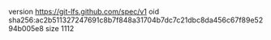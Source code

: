 version https://git-lfs.github.com/spec/v1
oid sha256:ac2b511327247691c8b7f848a31704b7dc7c21dbc8da456c67f89e5294b005e8
size 1112
